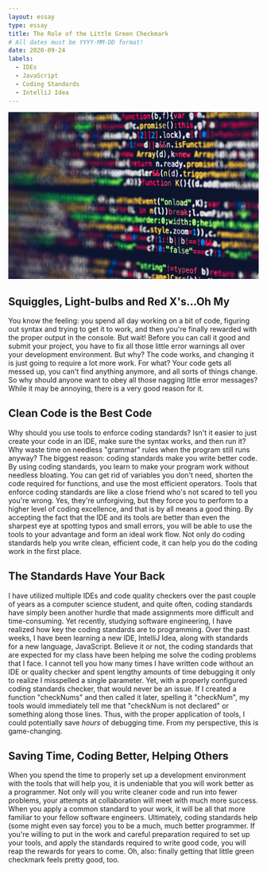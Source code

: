 ```yaml
---
layout: essay
type: essay
title: The Role of the Little Green Checkmark
# All dates must be YYYY-MM-DD format!
date: 2020-09-24
labels:
  - IDEs
  - JavaScript
  - Coding Standards
  - IntelliJ Idea
---
```


<img class="ui medium right floated rounded image" src="../images/standards.jpeg">

## Squiggles, Light-bulbs and Red X's...Oh My

You know the feeling: you spend all day working on a bit of code, figuring out syntax and trying to get it to work, and then you're finally rewarded with the proper output in the console. But wait! Before you can call it good and submit your project, you have to fix all those little error warnings all over your development environment. But why? The code works, and changing it is just going to require a lot more work. For what? Your code gets all messed up, you can't find anything anymore, and all sorts of things change. So why should anyone want to obey all those nagging little error messages? While it may be annoying, there is a very good reason for it.

## Clean Code is the Best Code

Why should you use tools to enforce coding standards? Isn't it easier to just create your code in an IDE, make sure the syntax works, and then run it? Why waste time on needless "grammar" rules when the program still runs anyway? The biggest reason: coding standards make you write better code. By using coding standards, you learn to make your program work without needless bloating. You can get rid of variables you don't need, shorten the code required for functions, and use the most efficient operators. Tools that enforce coding standards are like a close friend who's not scared to tell you you're wrong. Yes, they're unforgiving, but they force you to perform to a higher level of coding excellence, and that is by all means a good thing. By accepting the fact that the IDE and its tools are better than even the sharpest eye at spotting typos and small errors, you will be able to use the tools to your advantage and form an ideal work flow. Not only do coding standards help you write clean, efficient code, it can help you do the coding work in the first place.

## The Standards Have Your Back

I have utilized multiple IDEs and code quality checkers over the past couple of years as a computer science student, and quite often, coding standards have simply been another hurdle that made assignments more difficult and time-consuming. Yet recently, studying software engineering, I have realized how key the coding standards are to programming. Over the past weeks, I have been learning a new IDE, IntelliJ Idea, along with standards for a new language, JavaScript. Believe it or not, the coding standards that are expected for my class have been helping me solve the coding problems that I face. I cannot tell you how many times I have written code without an IDE or quality checker and spent lengthy amounts of time debugging it only to realize I misspelled a single parameter. Yet, with a properly configured coding standards checker, that would never be an issue. If I created a function "checkNums" and then called it later, spelling it "checkNum", my tools would immediately tell me that "checkNum is not declared" or something along those lines. Thus, with the proper application of tools, I could potentially save *hours* of debugging time. From my perspective, this is game-changing.

## Saving Time, Coding Better, Helping Others

When you spend the time to properly set up a development environment with the tools that will help you, it is undeniable that you will work better as a programmer. Not only will you write cleaner code and run into fewer problems, your attempts at collaboration will meet with much more success. When you apply a common standard to your work, it will be all that more familiar to your fellow software engineers. Ultimately, coding standards help (some might even say force) you to be a much, much better programmer. If you're willing to put in the work and careful preparation required to set up your tools, and apply the standards required to write good code, you will reap the rewards for years to come. Oh, also: finally getting that little green checkmark feels pretty good, too.
